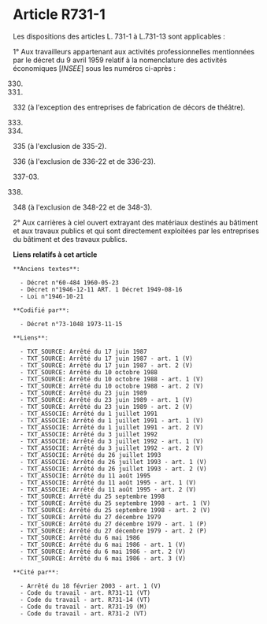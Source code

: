 # Article R731-1

Les dispositions des articles L. 731-1 à L.731-13 sont applicables :

1° Aux travailleurs appartenant aux activités professionnelles mentionnées par le décret du 9 avril 1959 relatif à la
nomenclature des activités économiques [*INSEE*] sous les numéros ci-après :

330.

331.

332 (à l'exception des entreprises de fabrication de décors de théâtre).

333.

334.

335 (à l'exclusion de 335-2).

336 (à l'exclusion de 336-22 et de 336-23).

337-03.

338.

348 (à l'exclusion de 348-22 et de 348-3).

2° Aux carrières à ciel ouvert extrayant des matériaux destinés au bâtiment et aux travaux publics et qui sont directement
exploitées par les entreprises du bâtiment et des travaux publics.

**Liens relatifs à cet article**

	**Anciens textes**:

	  - Décret n°60-484 1960-05-23
	  - Décret n°1946-12-11 ART. 1 Décret 1949-08-16
	  - Loi n°1946-10-21

	**Codifié par**:

	  - Décret n°73-1048 1973-11-15

	**Liens**:

	  - TXT_SOURCE: Arrêté du 17 juin 1987
	  - TXT_SOURCE: Arrêté du 17 juin 1987 - art. 1 (V)
	  - TXT_SOURCE: Arrêté du 17 juin 1987 - art. 2 (V)
	  - TXT_SOURCE: Arrêté du 10 octobre 1988
	  - TXT_SOURCE: Arrêté du 10 octobre 1988 - art. 1 (V)
	  - TXT_SOURCE: Arrêté du 10 octobre 1988 - art. 2 (V)
	  - TXT_SOURCE: Arrêté du 23 juin 1989
	  - TXT_SOURCE: Arrêté du 23 juin 1989 - art. 1 (V)
	  - TXT_SOURCE: Arrêté du 23 juin 1989 - art. 2 (V)
	  - TXT_ASSOCIE: Arrêté du 1 juillet 1991
	  - TXT_ASSOCIE: Arrêté du 1 juillet 1991 - art. 1 (V)
	  - TXT_ASSOCIE: Arrêté du 1 juillet 1991 - art. 2 (V)
	  - TXT_ASSOCIE: Arrêté du 3 juillet 1992
	  - TXT_ASSOCIE: Arrêté du 3 juillet 1992 - art. 1 (V)
	  - TXT_ASSOCIE: Arrêté du 3 juillet 1992 - art. 2 (V)
	  - TXT_ASSOCIE: Arrêté du 26 juillet 1993
	  - TXT_ASSOCIE: Arrêté du 26 juillet 1993 - art. 1 (V)
	  - TXT_ASSOCIE: Arrêté du 26 juillet 1993 - art. 2 (V)
	  - TXT_ASSOCIE: Arrêté du 11 août 1995
	  - TXT_ASSOCIE: Arrêté du 11 août 1995 - art. 1 (V)
	  - TXT_ASSOCIE: Arrêté du 11 août 1995 - art. 2 (V)
	  - TXT_SOURCE: Arrêté du 25 septembre 1998
	  - TXT_SOURCE: Arrêté du 25 septembre 1998 - art. 1 (V)
	  - TXT_SOURCE: Arrêté du 25 septembre 1998 - art. 2 (V)
	  - TXT_SOURCE: Arrêté du 27 décembre 1979
	  - TXT_SOURCE: Arrêté du 27 décembre 1979 - art. 1 (P)
	  - TXT_SOURCE: Arrêté du 27 décembre 1979 - art. 2 (P)
	  - TXT_SOURCE: Arrêté du 6 mai 1986
	  - TXT_SOURCE: Arrêté du 6 mai 1986 - art. 1 (V)
	  - TXT_SOURCE: Arrêté du 6 mai 1986 - art. 2 (V)
	  - TXT_SOURCE: Arrêté du 6 mai 1986 - art. 3 (V)

	**Cité par**:

	  - Arrêté du 18 février 2003 - art. 1 (V)
	  - Code du travail - art. R731-11 (VT)
	  - Code du travail - art. R731-14 (VT)
	  - Code du travail - art. R731-19 (M)
	  - Code du travail - art. R731-2 (VT)
